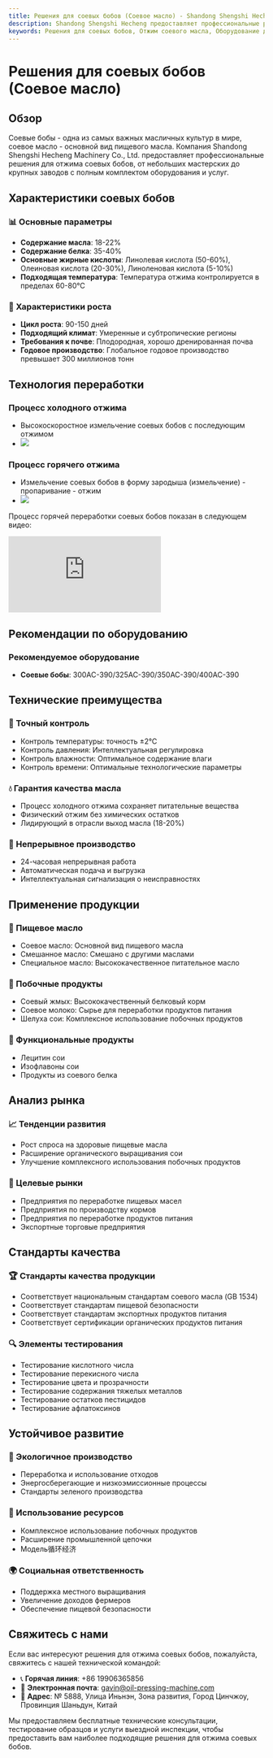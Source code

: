 ```yaml
---
title: Решения для соевых бобов (Соевое масло) - Shandong Shengshi Hecheng Machinery Co., Ltd.
description: Shandong Shengshi Hecheng предоставляет профессиональные решения для отжима соевых бобов, полное оборудование и услуги от небольших мастерских до крупных заводов, содержание масла в соевых бобах 18-22%, предоставление процессов холодного и горячего отжима.
keywords: Решения для соевых бобов, Отжим соевого масла, Оборудование для переработки соевых бобов, Линия производства соевого масла, Процесс холодного отжима соевых бобов, Процесс горячего отжима соевых бобов, Пресс для соевого масла, Переработка соевого жмыха, Экстракция соевого масла, Переработка масличных семян сои, Оборудование для отжима, Оборудование для рафинирования соевого масла, Завод по переработке соевого масла, Технология отжима сои, Оборудование для производства соевого масла
---
```


# Решения для соевых бобов (Соевое масло)

## Обзор

Соевые бобы - одна из самых важных масличных культур в мире, соевое масло - основной вид пищевого масла. Компания Shandong Shengshi Hecheng Machinery Co., Ltd. предоставляет профессиональные решения для отжима соевых бобов, от небольших мастерских до крупных заводов с полным комплектом оборудования и услуг.

## Характеристики соевых бобов

### 📊 Основные параметры
- **Содержание масла**: 18-22%
- **Содержание белка**: 35-40%
- **Основные жирные кислоты**: Линолевая кислота (50-60%), Олеиновая кислота (20-30%), Линоленовая кислота (5-10%)
- **Подходящая температура**: Температура отжима контролируется в пределах 60-80℃

### 🌱 Характеристики роста
- **Цикл роста**: 90-150 дней
- **Подходящий климат**: Умеренные и субтропические регионы
- **Требования к почве**: Плодородная, хорошо дренированная почва
- **Годовое производство**: Глобальное годовое производство превышает 300 миллионов тонн

## Технология переработки

### Процесс холодного отжима
- Высокоскоростное измельчение соевых бобов с последующим отжимом
- ![](/images/大豆冷榨工艺.png)

### Процесс горячего отжима
- Измельчение соевых бобов в форму зародыша (измельчение) - пропаривание - отжим
- ![](/images/大豆热榨工艺.png)

Процесс горячей переработки соевых бобов показан в следующем видео:

<div class="video-container">
  <iframe src="https://www.youtube.com/embed/FoADdpLvCGk" frameborder="0" allow="accelerometer; autoplay; clipboard-write; encrypted-media; gyroscope; picture-in-picture" allowfullscreen></iframe>
</div>

## Рекомендации по оборудованию

### Рекомендуемое оборудование
- **Соевые бобы**: 300AC-390/325AC-390/350AC-390/400AC-390

## Технические преимущества

### 🎯 Точный контроль
- Контроль температуры: точность ±2℃
- Контроль давления: Интеллектуальная регулировка
- Контроль влажности: Оптимальное содержание влаги
- Контроль времени: Оптимальные технологические параметры

### 💧 Гарантия качества масла
- Процесс холодного отжима сохраняет питательные вещества
- Физический отжим без химических остатков
- Лидирующий в отрасли выход масла (18-20%)

### 🔄 Непрерывное производство
- 24-часовая непрерывная работа
- Автоматическая подача и выгрузка
- Интеллектуальная сигнализация о неисправностях

## Применение продукции

### 🍳 Пищевое масло
- Соевое масло: Основной вид пищевого масла
- Смешанное масло: Смешано с другими маслами
- Специальное масло: Высококачественное питательное масло

### 🥛 Побочные продукты
- Соевый жмых: Высококачественный белковый корм
- Соевое молоко: Сырье для переработки продуктов питания
- Шелуха сои: Комплексное использование побочных продуктов

### 💊 Функциональные продукты
- Лецитин сои
- Изофлавоны сои
- Продукты из соевого белка

## Анализ рынка

### 📈 Тенденции развития
- Рост спроса на здоровые пищевые масла
- Расширение органического выращивания сои
- Улучшение комплексного использования побочных продуктов

### 🎯 Целевые рынки
- Предприятия по переработке пищевых масел
- Предприятия по производству кормов
- Предприятия по переработке продуктов питания
- Экспортные торговые предприятия

## Стандарты качества

### 🏆 Стандарты качества продукции
- Соответствует национальным стандартам соевого масла (GB 1534)
- Соответствует стандартам пищевой безопасности
- Соответствует стандартам экспортных продуктов питания
- Соответствует сертификации органических продуктов питания

### 🔍 Элементы тестирования
- Тестирование кислотного числа
- Тестирование перекисного числа
- Тестирование цвета и прозрачности
- Тестирование содержания тяжелых металлов
- Тестирование остатков пестицидов
- Тестирование афлатоксинов

## Устойчивое развитие

### 🌱 Экологичное производство
- Переработка и использование отходов
- Энергосберегающие и низкоэмиссионные процессы
- Стандарты зеленого производства

### 🔄 Использование ресурсов
- Комплексное использование побочных продуктов
- Расширение промышленной цепочки
- Модель循环经济

### 🌍 Социальная ответственность
- Поддержка местного выращивания
- Увеличение доходов фермеров
- Обеспечение пищевой безопасности

## Свяжитесь с нами

Если вас интересуют решения для отжима соевых бобов, пожалуйста, свяжитесь с нашей технической командой:

- 📞 **Горячая линия**: +86 19906365856
- 📧 **Электронная почта**: gavin@oil-pressing-machine.com
- 📍 **Адрес**: № 5888, Улица Иньнэн, Зона развития, Город Цинчжоу, Провинция Шаньдун, Китай

Мы предоставляем бесплатные технические консультации, тестирование образцов и услуги выездной инспекции, чтобы предоставить вам наиболее подходящие решения для отжима соевых бобов.
